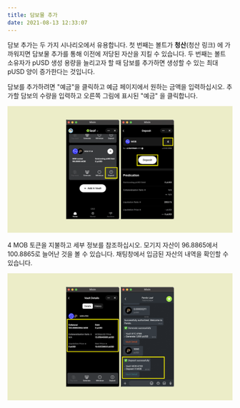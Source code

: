 ```yaml
---
title: 담보물 추가
date: 2021-08-13 12:33:07
---
```


담보 추가는 두 가지 시나리오에서 유용합니다. 첫 번째는 볼트가 **청산**(청산 링크) 에 가까워지면 담보물 추가를 통해 이전에 저당된 자산을 지킬 수 있습니다. 두 번째는 볼트 소유자가 pUSD 생성 용량을 늘리고자 할 때 담보를 추가하면 생성할 수 있는 최대 pUSD 양이 증가한다는 것입니다.

담보를 추가하려면 "예금"을 클릭하고 예금 페이지에서 원하는 금액을 입력하십시오. 추가할 담보의 수량을 입력하고 오른쪽 그림에 표시된 "예금" 을 클릭합니다.

![](../assets/leaf-add-collateral-p1.png)

4 MOB 토큰을 지불하고 세부 정보를 참조하십시오. 모기지 자산이 96.8865에서 100.8865로 늘어난 것을 볼 수 있습니다. 채팅창에서 입금된 자산의 내역을 확인할 수 있습니다.

![](../assets/leaf-add-collateral-p2.png)